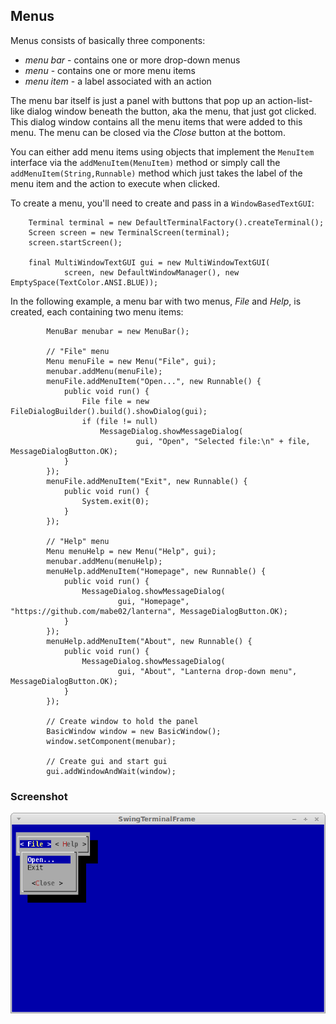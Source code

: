Menus
---

Menus consists of basically three components:

* *menu bar* - contains one or more drop-down menus
* *menu* - contains one or more menu items
* *menu item* - a label associated with an action

The menu bar itself is just a panel with buttons that pop up an action-list-like
dialog window beneath the button, aka the menu, that just got clicked. This 
dialog window contains all the menu items that were added to this menu.
The menu can be closed via the *Close* button at the bottom.

You can either add menu items using objects that implement the `MenuItem` 
interface via the `addMenuItem(MenuItem)` method or simply call the 
`addMenuItem(String,Runnable)` method which just takes the label of the menu 
item and the action to execute when clicked.

To create a menu, you'll need to create and pass in a `WindowBasedTextGUI`:

```
    Terminal terminal = new DefaultTerminalFactory().createTerminal();
    Screen screen = new TerminalScreen(terminal);
    screen.startScreen();

    final MultiWindowTextGUI gui = new MultiWindowTextGUI(
            screen, new DefaultWindowManager(), new EmptySpace(TextColor.ANSI.BLUE));
```

In the following example, a menu bar with two menus, *File* and *Help*, is 
created, each containing two menu items:

```
        MenuBar menubar = new MenuBar();
        
        // "File" menu
        Menu menuFile = new Menu("File", gui);
        menubar.addMenu(menuFile);
        menuFile.addMenuItem("Open...", new Runnable() {
            public void run() {
                File file = new FileDialogBuilder().build().showDialog(gui);
                if (file != null)
                    MessageDialog.showMessageDialog(
                            gui, "Open", "Selected file:\n" + file, MessageDialogButton.OK);
            }
        });
        menuFile.addMenuItem("Exit", new Runnable() {
            public void run() {
                System.exit(0);
            }
        });

        // "Help" menu
        Menu menuHelp = new Menu("Help", gui);
        menubar.addMenu(menuHelp);
        menuHelp.addMenuItem("Homepage", new Runnable() {
            public void run() {
                MessageDialog.showMessageDialog(
                        gui, "Homepage", "https://github.com/mabe02/lanterna", MessageDialogButton.OK);
            }
        });
        menuHelp.addMenuItem("About", new Runnable() {
            public void run() {
                MessageDialog.showMessageDialog(
                        gui, "About", "Lanterna drop-down menu", MessageDialogButton.OK);
            }
        });

        // Create window to hold the panel
        BasicWindow window = new BasicWindow();
        window.setComponent(menubar);

        // Create gui and start gui
        gui.addWindowAndWait(window);
```

### Screenshot

![](screenshots/menus.png)